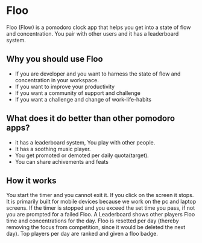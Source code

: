 # Floo
Floo (Flow) is a pomodoro clock app that helps you get into a state of flow and concentration. You pair with other users and it has a leaderboard system.

## Why you should use Floo
* If you are developer and you want to harness the state of flow and concentration in your workspace.
* If you want to improve your productivity
* If you want a community of support and challenge
* If you want a challenge and change of work-life-habits

## What does it do better than other pomodoro apps? 
* it has a leaderboard system, You play with other people.
* It has a soothing music player.
* You get promoted or demoted per daily quota(target).
* You can share achivements and feats

## How it works
You start the timer and you cannot exit it. If you click on the screen it stops. 
It is primarily built for mobile devices because we work on the pc and laptop screens.
If the timer is stopped and you exceed the set time you pass, if not you are prompted for a failed Floo. 
A Leaderboard shows other players Floo time and concentrations for the day.
Floo is resetted per day (thereby removing the focus from competition, since it would be deleted the next day).
Top players per day are ranked and given a floo badge.

